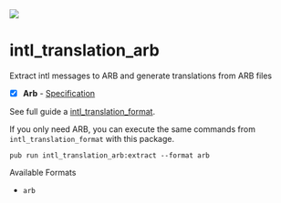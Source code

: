 
<img src="https://github.com/jamesblasco/intl_translation_format/blob/master/intl_translation_arb/image_header.jpg?raw"/>

# intl_translation_arb

Extract intl messages to ARB and generate translations from ARB files

- [X] **Arb** - [Specification](https://github.com/google/app-resource-bundle)

See full guide a [intl_translation_format](https://github.com/jamesblasco/intl_translation_format).

If you only need ARB, you can execute the same commands from `intl_translation_format` with this package.

`pub run intl_translation_arb:extract --format arb`

Available Formats 
- `arb`